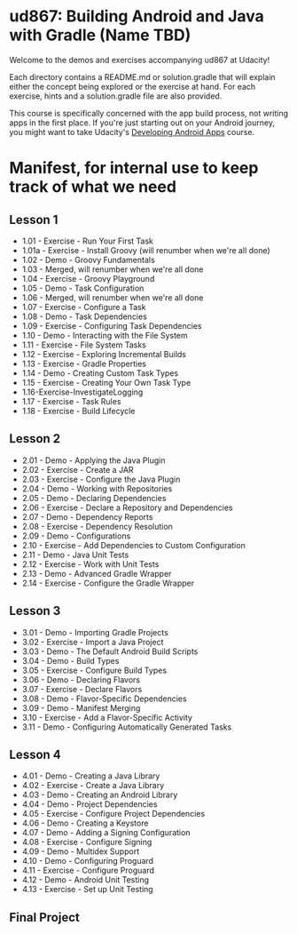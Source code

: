 # ud867: Building Android and Java with Gradle (Name TBD)

Welcome to the demos and exercises accompanying ud867 at Udacity!

Each directory contains a README.md or solution.gradle that will explain either
the concept being explored or the exercise at hand. For each exercise, hints
and a solution.gradle file are also provided.

This course is specifically concerned with the app build process, not writing apps in the first place. If you're just starting out on your Android journey, you might want to take Udacity's [Developing Android Apps](https://www.udacity.com/course/ud853) course.

# Manifest, for internal use to keep track of what we need

## Lesson 1

* 1.01 - Exercise - Run Your First Task
* 1.01a - Exercise - Install Groovy (will renumber when we're all done)
* 1.02 - Demo - Groovy Fundamentals
* 1.03 - Merged, will renumber when we're all done
* 1.04 - Exercise - Groovy Playground
* 1.05 - Demo - Task Configuration
* 1.06 - Merged, will renumber when we're all done
* 1.07 - Exercise - Configure a Task
* 1.08 - Demo - Task Dependencies
* 1.09 - Exercise - Configuring Task Dependencies
* 1.10 - Demo - Interacting with the File System
* 1.11 - Exercise - File System Tasks
* 1.12 - Exercise - Exploring Incremental Builds
* 1.13 - Exercise - Gradle Properties
* 1.14 - Demo - Creating Custom Task Types
* 1.15 - Exercise - Creating Your Own Task Type
* 1.16-Exercise-InvestigateLogging
* 1.17 - Exercise - Task Rules
* 1.18 - Exercise - Build Lifecycle

## Lesson 2

* 2.01 - Demo - Applying the Java Plugin
* 2.02 - Exercise - Create a JAR
* 2.03 - Exercise - Configure the Java Plugin
* 2.04 - Demo - Working with Repositories
* 2.05 - Demo - Declaring Dependencies
* 2.06 - Exercise - Declare a Repository and Dependencies
* 2.07 - Demo - Dependency Reports
* 2.08 - Exercise - Dependency Resolution
* 2.09 - Demo - Configurations
* 2.10 - Exercise - Add Dependencies to Custom Configuration
* 2.11 - Demo - Java Unit Tests
* 2.12 - Exercise - Work with Unit Tests
* 2.13 - Demo - Advanced Gradle Wrapper
* 2.14 - Exercise - Configure the Gradle Wrapper

## Lesson 3

* 3.01 - Demo - Importing Gradle Projects
* 3.02 - Exercise - Import a Java Project
* 3.03 - Demo - The Default Android Build Scripts
* 3.04 - Demo - Build Types
* 3.05 - Exercise - Configure Build Types
* 3.06 - Demo - Declaring Flavors
* 3.07 - Exercise - Declare Flavors
* 3.08 - Demo - Flavor-Specific Dependencies
* 3.09 - Demo - Manifest Merging
* 3.10 - Exercise - Add a Flavor-Specific Activity
* 3.11 - Demo - Configuring Automatically Generated Tasks

## Lesson 4

* 4.01 - Demo - Creating a Java Library
* 4.02 - Exercise - Create a Java Library
* 4.03 - Demo - Creating an Android Library
* 4.04 - Demo - Project Dependencies
* 4.05 - Exercise - Configure Project Dependencies
* 4.06 - Demo - Creating a Keystore
* 4.07 - Demo - Adding a Signing Configuration
* 4.08 - Exercise - Configure Signing
* 4.09 - Demo - Multidex Support
* 4.10 - Demo - Configuring Proguard
* 4.11 - Exercise - Configure Proguard
* 4.12 - Demo - Android Unit Testing
* 4.13 - Exercise - Set up Unit Testing

## Final Project




